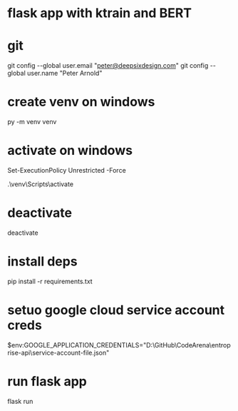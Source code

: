 # flask app with ktrain and BERT

# git
git config --global user.email "peter@deepsixdesign.com"
git config --global user.name "Peter Arnold"

# create venv on windows

py -m venv venv

# activate on windows

Set-ExecutionPolicy Unrestricted -Force

.\venv\Scripts\activate

# deactivate

deactivate

# install deps

pip install -r requirements.txt

# setuo google cloud service account creds

$env:GOOGLE_APPLICATION_CREDENTIALS="D:\GitHub\CodeArena\entroprise-api\service-account-file.json"

# run flask app

flask run
